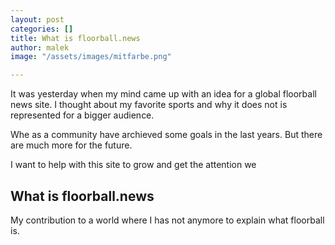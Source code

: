 ```yaml
---
layout: post
categories: []
title: What is floorball.news
author: malek
image: "/assets/images/mitfarbe.png"

---
```

It was yesterday when my mind came up with an idea for a global floorball news site. I thought about my favorite sports and why it does not is represented for a bigger audience.

Whe as a community have archieved some goals in the last years. But there are much more for the future.

I want to help with this site to grow and get the attention we

## What is floorball.news

My contribution to a world where I has not anymore to explain what floorball is.